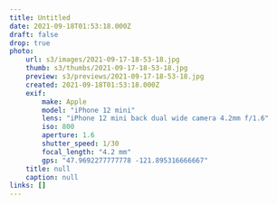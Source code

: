 ```yaml
---
title: Untitled
date: 2021-09-18T01:53:18.000Z
draft: false
drop: true
photo:
    url: s3/images/2021-09-17-18-53-18.jpg
    thumb: s3/thumbs/2021-09-17-18-53-18.jpg
    preview: s3/previews/2021-09-17-18-53-18.jpg
    created: 2021-09-18T01:53:18.000Z
    exif:
        make: Apple
        model: "iPhone 12 mini"
        lens: "iPhone 12 mini back dual wide camera 4.2mm f/1.6"
        iso: 800
        aperture: 1.6
        shutter_speed: 1/30
        focal_length: "4.2 mm"
        gps: "47.9692277777778 -121.895316666667"
    title: null
    caption: null
links: []
---
```

